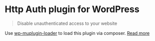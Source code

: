 # Http Auth plugin for WordPress

> Disable unauthenticated access to your website 


Use [wp-muplugin-loader](https://github.com/boxuk/wp-muplugin-loader) to load this plugin via composer. [Read more](https://deliciousbrains.com/wordpress-must-use-plugins-composer/)
